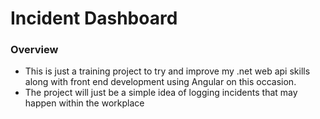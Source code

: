 # Incident Dashboard

### Overview
- This is just a training project to try and improve my .net web api skills along with front end development using Angular on this occasion.
- The project will just be a simple idea of logging incidents that may happen within the workplace